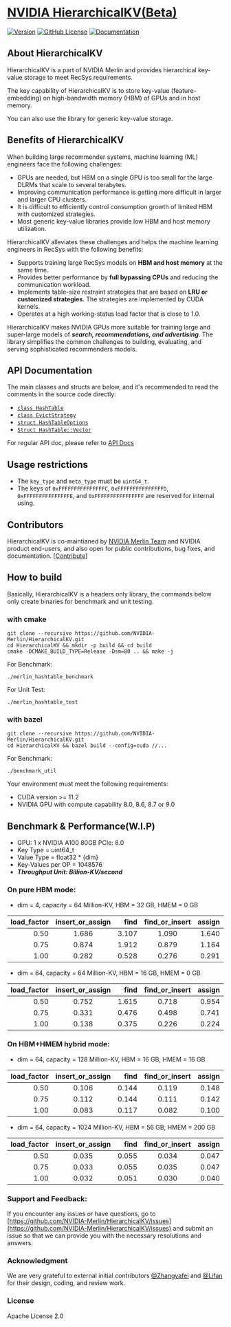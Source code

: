 # [NVIDIA HierarchicalKV(Beta)](https://github.com/NVIDIA-Merlin/HierarchicalKV)

[![Version](https://img.shields.io/github/v/release/NVIDIA-Merlin/HierarchicalKV?color=orange&include_prereleases)](https://github.com/NVIDIA-Merlin/HierarchicalKV/releases)
[![GitHub License](https://img.shields.io/github/license/NVIDIA-Merlin/HierarchicalKV)](https://github.com/NVIDIA-Merlin/HierarchicalKV/blob/master/LICENSE)
[![Documentation](https://img.shields.io/badge/documentation-blue.svg)](https://nvidia-merlin.github.io/HierarchicalKV/master/README.html)

## About HierarchicalKV

HierarchicalKV is a part of NVIDIA Merlin and provides hierarchical key-value storage to meet RecSys requirements.

The key capability of HierarchicalKV is to store key-value (feature-embedding) on high-bandwidth memory (HBM) of GPUs and in host memory.

You can also use the library for generic key-value storage.

## Benefits of HierarchicalKV

When building large recommender systems, machine learning (ML) engineers face the following challenges:

- GPUs are needed, but HBM on a single GPU is too small for the large DLRMs that scale to several terabytes.
- Improving communication performance is getting more difficult in larger and larger CPU clusters.
- It is difficult to efficiently control consumption growth of limited HBM with customized strategies.
- Most generic key-value libraries provide low HBM and host memory utilization.

HierarchicalKV alleviates these challenges and helps the machine learning engineers in RecSys with the following benefits:

- Supports training large RecSys models on **HBM and host memory** at the same time.
- Provides better performance by **full bypassing CPUs** and reducing the communication workload.
- Implements table-size restraint strategies that are based on **LRU or customized strategies**.
  The strategies are implemented by CUDA kernels.
- Operates at a high working-status load factor that is close to 1.0.

HierarchicalKV makes NVIDIA GPUs more suitable for training large and super-large models of ***search, recommendations, and advertising***.
The library simplifies the common challenges to building, evaluating, and serving sophisticated recommenders models.

## API Documentation

The main classes and structs are below, and it's recommended to read the comments in the source code directly:

- [`class HashTable`](https://github.com/NVIDIA-Merlin/HierarchicalKV/blob/master/include/merlin_hashtable.cuh#L101)
- [`class EvictStrategy`](https://github.com/NVIDIA-Merlin/HierarchicalKV/blob/master/include/merlin_hashtable.cuh#L106)
- [`struct HashTableOptions`](https://github.com/NVIDIA-Merlin/HierarchicalKV/blob/master/include/merlin_hashtable.cuh#L34)
- [`Struct HashTable::Vector`](https://github.com/NVIDIA-Merlin/HierarchicalKV/blob/master/include/merlin_hashtable.cuh#L106)

For regular API doc, please refer to [API Docs](https://nvidia-merlin.github.io/HierarchicalKV/master/api/index.html)

## Usage restrictions

- The `key_type` and `meta_type` must be `uint64_t`.
- The keys of `0xFFFFFFFFFFFFFFFC`, `0xFFFFFFFFFFFFFFFD`, `0xFFFFFFFFFFFFFFFE`, and `0xFFFFFFFFFFFFFFFF` are reserved for internal using.

## Contributors

HierarchicalKV is co-maintianed by [NVIDIA Merlin Team](https://github.com/NVIDIA-Merlin) and NVIDIA product end-users,
and also open for public contributions, bug fixes, and documentation. [[Contribute](CONTRIBUTING.md)]

## How to build

Basically, HierarchicalKV is a headers only library, the commands below only create binaries for benchmark and unit testing.

### with cmake
```shell
git clone --recursive https://github.com/NVIDIA-Merlin/HierarchicalKV.git
cd HierarchicalKV && mkdir -p build && cd build
cmake -DCMAKE_BUILD_TYPE=Release -Dsm=80 .. && make -j
```

For Benchmark:
```shell
./merlin_hashtable_benchmark
```

For Unit Test:
```shell
./merlin_hashtable_test
```

### with bazel
```shell
git clone --recursive https://github.com/NVIDIA-Merlin/HierarchicalKV.git
cd HierarchicalKV && bazel build --config=cuda //...
```

For Benchmark:
```shell
./benchmark_util
```

Your environment must meet the following requirements:

- CUDA version >= 11.2
- NVIDIA GPU with compute capability 8.0, 8.6, 8.7 or 9.0


## Benchmark & Performance(W.I.P)

* GPU: 1 x NVIDIA A100 80GB PCIe: 8.0
* Key Type = uint64_t
* Value Type = float32 * {dim}
* Key-Values per OP = 1048576
* ***Throughput Unit: Billion-KV/second***

### On pure HBM mode: 

* dim = 4, capacity = 64 Million-KV, HBM = 32 GB, HMEM = 0 GB

| load_factor | insert_or_assign |   find | find_or_insert | assign |  find* | insert_and_evict |
|------------:|:----------------:|-------:|:--------------:|-------:|-------:|:----------------:|
|        0.50 |            1.686 |  3.107 |          1.090 |  1.640 |  3.871 |            0.794 |
|        0.75 |            0.874 |  1.912 |          0.879 |  1.164 |  2.214 |            0.468 |
|        1.00 |            0.282 |  0.528 |          0.276 |  0.291 |  0.559 |            0.202 |

* dim = 64, capacity = 64 Million-KV, HBM = 16 GB, HMEM = 0 GB

| load_factor | insert_or_assign |   find | find_or_insert | assign |  find* | insert_and_evict |
|------------:|:----------------:|-------:|:--------------:|-------:|-------:|:----------------:|
|        0.50 |            0.752 |  1.615 |          0.718 |  0.954 |  3.923 |            0.573 |
|        0.75 |            0.331 |  0.476 |          0.498 |  0.741 |  1.350 |            0.159 |
|        1.00 |            0.138 |  0.375 |          0.226 |  0.224 |  0.558 |            0.139 |

### On HBM+HMEM hybrid mode:

* dim = 64, capacity = 128 Million-KV, HBM = 16 GB, HMEM = 16 GB

| load_factor | insert_or_assign |   find | find_or_insert | assign |  find* |
|------------:|:----------------:|-------:|:--------------:|-------:|-------:|
|        0.50 |            0.106 |  0.144 |          0.119 |  0.148 |  3.638 |
|        0.75 |            0.112 |  0.144 |          0.111 |  0.142 |  1.192 |
|        1.00 |            0.083 |  0.117 |          0.082 |  0.100 |  0.718 |

* dim = 64, capacity = 1024 Million-KV, HBM = 56 GB, HMEM = 200 GB

| load_factor | insert_or_assign |   find | find_or_insert | assign |
|------------:|:----------------:|-------:|:--------------:|-------:|
|        0.50 |            0.035 |  0.055 |          0.034 |  0.047 |
|        0.75 |            0.033 |  0.055 |          0.035 |  0.047 |
|        1.00 |            0.032 |  0.051 |          0.030 |  0.040 |



### Support and Feedback:

If you encounter any issues or have questions, go to [https://github.com/NVIDIA-Merlin/HierarchicalKV/issues](https://github.com/NVIDIA-Merlin/HierarchicalKV/issues) and submit an issue so that we can provide you with the necessary resolutions and answers.

### Acknowledgment
We are very grateful to external initial contributors [@Zhangyafei](https://github.com/zhangyafeikimi) and [@Lifan](https://github.com/Lifann) for their design, coding, and review work.

### License
Apache License 2.0
